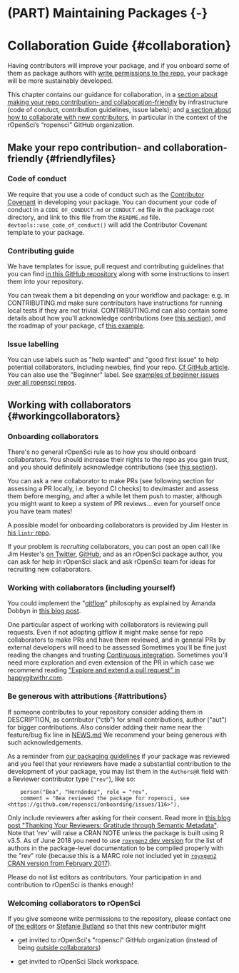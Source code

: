 #  (PART) Maintaining Packages {-}

# Collaboration Guide {#collaboration}

<div class="summaryblock">
<p>Having contributors will improve your package, and if you onboard some of them as package authors with <a href="https://help.github.com/articles/repository-permission-levels-for-an-organization/">write permissions to the repo</a>, your package will be more sustainably developed.</p>
<p>This chapter contains our guidance for collaboration, in a <a href="#friendlyfiles">section about making your repo contribution- and collaboration-friendly</a> by infrastructure (code of conduct, contribution guidelines, issue labels); and <a href="#workingcollaborators">a section about how to collaborate with new contributors</a>, in particular in the context of the rOpenSci’s “ropensci” GitHub organization.</p>
</div>

## Make your repo contribution- and collaboration-friendly {#friendlyfiles}

### Code of conduct

We require that you use a code of conduct such as the [Contributor Covenant](http://contributor-covenant.org/) in developing your package.  You can document your code of conduct in a `CODE_OF_CONDUCT.md` or `CONDUCT.md` file in the package root directory, and link to this file from the `README.md` file.  `devtools::use_code_of_conduct()` will add the Contributor Covenant template to your package.

### Contributing guide

We have templates for issue, pull request and contributing guidelines that you can find [in this GitHub repository](https://github.com/ropensci/dotgithubfiles#ropensci-github-files) along with some instructions to insert them into your repository.

You can tweak them a bit depending on your workflow and package: e.g. in CONTRIBUTING.md make sure contributors have instructions for running local tests if they are not trivial. CONTRIBUTING.md can also contain some details about how you'll acknowledge contributions (see [this section](#attributions)), and the roadmap of your package, cf [this example](https://github.com/ecohealthalliance/fasterize/blob/master/CONTRIBUTING.md).

### Issue labelling

You can use labels such as "help wanted" and "good first issue" to help potential collaborators, including newbies, find your repo. [Cf GitHub article](https://help.github.com/articles/helping-new-contributors-find-your-project-with-labels/). You can also use the "Beginner" label. See [examples of beginner issues over all ropensci repos](https://github.com/search?q=user%3Aropensci+user%3Aropenscilabs+label%3ABeginner+state%3Aopen&type=Issues).

## Working with collaborators {#workingcollaborators}

### Onboarding collaborators

There's no general rOpenSci rule as to how you should onboard collaborators. You should increase their rights to the repo as you gain trust, and you should definitely acknowledge contributions (see [this section](#attributions)).

You can ask a new collaborator to make PRs (see following section for assessing a PR locally, i.e. beyond CI checks) to dev/master and assess them before merging, and after a while let them push to master, although you might want to keep a system of PR reviews... even for yourself once you have team mates!

A possible model for onboarding collaborators is provided by Jim Hester in [his `lintr` repo](https://github.com/jimhester/lintr/issues/318). 

If your problem is _recruiting_ collaborators, you can post an open call like Jim Hester's [on Twitter](https://twitter.com/jimhester_/status/997109466674819074), [GitHub]((https://github.com/jimhester/lintr/issues/318)), and as an rOpenSci package author, you can ask for help in rOpenSci slack and ask rOpenSci team for ideas for recruiting new collaborators.

### Working with collaborators (including yourself)

You could implement the "[gitflow](https://www.atlassian.com/git/tutorials/comparing-workflows/gitflow-workflow)" philosophy as explained by Amanda Dobbyn in [this blog post](https://ropensci.org/blog/2018/04/20/monkeydo/).

One particular aspect of working with collaborators is reviewing pull requests. Even if not adopting gitflow it might make sense for repo collaborators to make PRs and have them reviewed, and in general PRs by external developers will need to be assessed Sometimes you'll be fine just reading the changes and trusting [Continuous integration](#ci). Sometimes you'll need more exploration and even extension of the PR in which case we recommend reading ["Explore and extend a pull request" in happygitwithr.com](http://happygitwithr.com/pr-extend.html).

### Be generous with attributions {#attributions}

If someone contributes to your repository consider adding them in DESCRIPTION, as contributor ("ctb") for small contributions, author ("aut") for bigger contributions. Also consider adding their name near the feature/bug fix line in [NEWS.md](#news) We recommend your being generous with such acknowledgements.

As a reminder from [our packaging guidelines](#building) if your package was reviewed and you feel that your reviewers have made a substantial contribution to the development of your package, you may list them in the `Authors@R` field with a Reviewer contributor type (`"rev"`), like so:

```
    person("Bea", "Hernández", role = "rev",
    comment = "Bea reviewed the package for ropensci, see <https://github.com/ropensci/onboarding/issues/116>"),
```
Only include reviewers after asking for their consent. Read more in [this blog post "Thanking Your Reviewers: Gratitude through Semantic Metadata"](https://ropensci.org/blog/2018/03/16/thanking-reviewers-in-metadata/). Note that 'rev' will raise a CRAN NOTE unless the package is built using R v3.5. As of June 2018 you need to use [`roxygen2` dev version](https://github.com/klutometis/roxygen#installation) for the list of authors in the package-level documentation to be compiled properly with the "rev" role (because this is a MARC role not included yet in [`royxgen2` CRAN version from February 2017](https://cran.r-project.org/web/packages/roxygen2/index.html)).

Please do not list editors as contributors. Your participation in and contribution to rOpenSci is thanks enough!

### Welcoming collaborators to rOpenSci

If you give someone write permissions to the repository, please contact one of [the editors](#associateditors) or [Stefanie Butland](github.com/stefaniebutland) so that this new contributor might

* get invited to rOpenSci's "ropensci" GitHub organization (instead of being [outside collaborators](https://help.github.com/articles/repository-permission-levels-for-an-organization/#outside-collaborators))

* get invited to rOpenSci Slack workspace.
